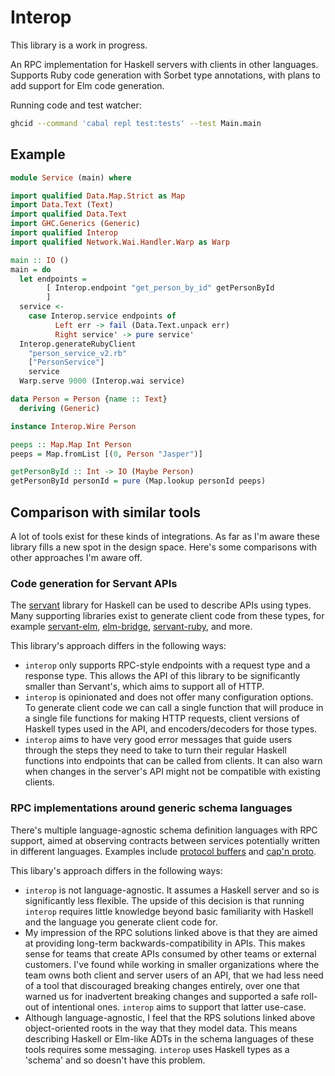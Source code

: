 # Interop

This library is a work in progress.

An RPC implementation for Haskell servers with clients in other languages. Supports Ruby code generation with Sorbet type annotations, with plans to add support for Elm code generation.

Running code and test watcher:

```sh
ghcid --command 'cabal repl test:tests' --test Main.main
```

## Example

```hs
module Service (main) where

import qualified Data.Map.Strict as Map
import Data.Text (Text)
import qualified Data.Text
import GHC.Generics (Generic)
import qualified Interop
import qualified Network.Wai.Handler.Warp as Warp

main :: IO ()
main = do
  let endpoints =
        [ Interop.endpoint "get_person_by_id" getPersonById
        ]
  service <-
    case Interop.service endpoints of
          Left err -> fail (Data.Text.unpack err)
          Right service' -> pure service'
  Interop.generateRubyClient
    "person_service_v2.rb"
    ["PersonService"]
    service
  Warp.serve 9000 (Interop.wai service)

data Person = Person {name :: Text}
  deriving (Generic)

instance Interop.Wire Person

peeps :: Map.Map Int Person
peeps = Map.fromList [(0, Person "Jasper")]

getPersonById :: Int -> IO (Maybe Person)
getPersonById personId = pure (Map.lookup personId peeps)
```

## Comparison with similar tools

A lot of tools exist for these kinds of integrations. As far as I'm aware these library fills a new spot in the design space. Here's some comparisons with other approaches I'm aware off.

### Code generation for Servant APIs

The [servant][] library for Haskell can be used to describe APIs using types. Many supporting libraries exist to generate client code from these types, for example [servant-elm][], [elm-bridge][], [servant-ruby][], and more.

This library's approach differs in the following ways:

- `interop` only supports RPC-style endpoints with a request type and a response type. This allows the API of this library to be significantly smaller than Servant's, which aims to support all of HTTP.
- `interop` is opinionated and does not offer many configuration options. To generate client code we can call a single function that will produce in a single file functions for making HTTP requests, client versions of Haskell types used in the API, and encoders/decoders for those types.
- `interop` aims to have very good error messages that guide users through the steps they need to take to turn their regular Haskell functions into endpoints that can be called from clients. It can also warn when changes in the server's API might not be compatible with existing clients.

### RPC implementations around generic schema languages

There's multiple language-agnostic schema definition languages with RPC support, aimed at observing contracts between services potentially written in different languages. Examples include [protocol buffers][] and [cap'n proto][].

This libary's approach differs in the following ways:

- `interop` is not language-agnostic. It assumes a Haskell server and so is significantly less flexible. The upside of this decision is that running `interop` requires little knowledge beyond basic familiarity with Haskell and the language you generate client code for.
- My impression of the RPC solutions linked above is that they are aimed at providing long-term backwards-compatibility in APIs. This makes sense for teams that create APIs consumed by other teams or external customers. I've found while working in smaller organizations where the team owns both client and server users of an API, that we had less need of a tool that discouraged breaking changes entirely, over one that warned us for inadvertent breaking changes and supported a safe roll-out of intentional ones. `interop` aims to support that latter use-case.
- Although language-agnostic, I feel that the RPS solutions linked above object-oriented roots in the way that they model data. This means describing Haskell or Elm-like ADTs in the schema languages of these tools requires some messaging. `interop` uses Haskell types as a 'schema' and so doesn't have this problem.

[servant]: https://haskell-servant.github.io/
[elm-bridge]: https://github.com/agrafix/elm-bridge
[servant-elm]: https://github.com/haskell-servant/servant-elm
[servant-ruby]: https://hackage.haskell.org/package/servant-ruby
[protocol buffers]: https://developers.google.com/protocol-buffers/
[cap'n proto]: https://capnproto.org/

